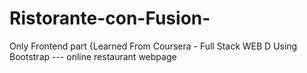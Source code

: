 # Ristorante-con-Fusion-
Only Frontend part {Learned From Coursera - Full Stack WEB D Using Bootstrap --- online restaurant webpage
